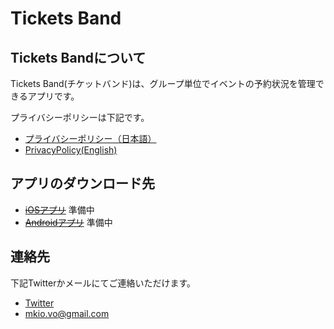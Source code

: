 # Tickets Band
## Tickets Bandについて
Tickets Band(チケットバンド)は、グループ単位でイベントの予約状況を管理できるアプリです。

プライバシーポリシーは下記です。

* [プライバシーポリシー（日本語）](https://imikio.github.io/TicketsBand/PrivacyPolicy/Japanese)
* [PrivacyPolicy(English)](./PrivacyPolicy/English)


## アプリのダウンロード先
* ~~[iOSアプリ]()~~ 準備中
* ~~[Androidアプリ]()~~ 準備中


## 連絡先
下記Twitterかメールにてご連絡いただけます。
* [Twitter](https://twitter.com/mikiotec)
* [mkio.vo@gmail.com](mailto:mkio.vo@gmail.com)
